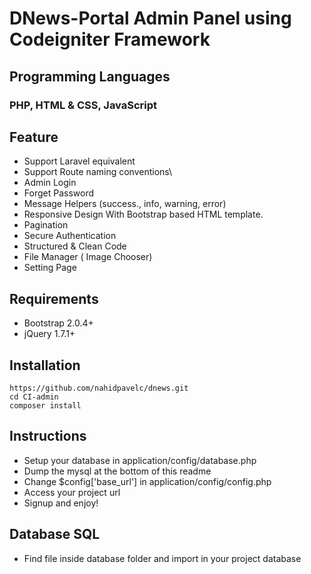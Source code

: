 # DNews-Portal Admin Panel using Codeigniter Framework

## Programming Languages
### PHP, HTML & CSS, JavaScript

## Feature 
- Support Laravel equivalent
- Support Route naming conventions\
- Admin Login
- Forget Password
- Message Helpers (success., info, warning, error)
- Responsive Design With Bootstrap based HTML template.
- Pagination
- Secure Authentication
- Structured & Clean Code
- File Manager ( Image Chooser)
- Setting Page
## Requirements
- Bootstrap 2.0.4+
- jQuery 1.7.1+
## Installation
    https://github.com/nahidpavelc/dnews.git
    cd CI-admin
    composer install
## Instructions
- Setup your database in application/config/database.php
- Dump the mysql at the bottom of this readme
- Change $config['base_url'] in application/config/config.php
- Access your project url
- Signup and enjoy!
## Database SQL
- Find file inside database folder and import in your project database
